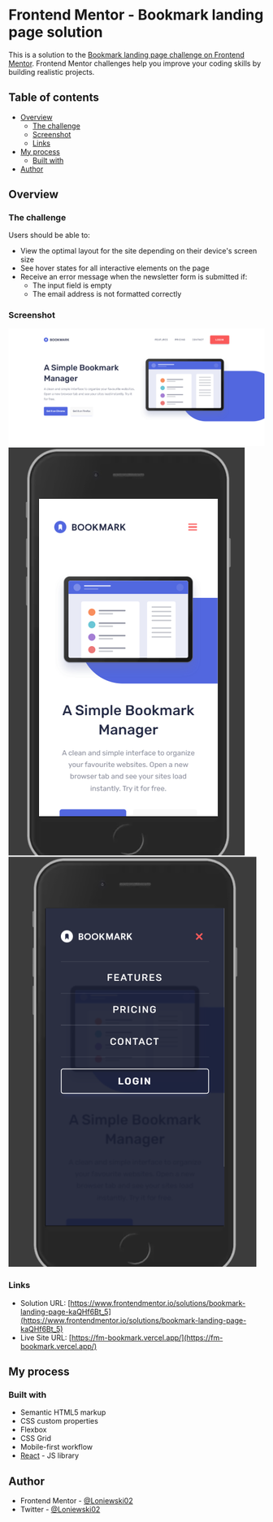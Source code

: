 # Frontend Mentor - Bookmark landing page solution

This is a solution to the [Bookmark landing page challenge on Frontend Mentor](https://www.frontendmentor.io/challenges/bookmark-landing-page-5d0b588a9edda32581d29158). Frontend Mentor challenges help you improve your coding skills by building realistic projects. 

## Table of contents

- [Overview](#overview)
  - [The challenge](#the-challenge)
  - [Screenshot](#screenshot)
  - [Links](#links)
- [My process](#my-process)
  - [Built with](#built-with)
- [Author](#author)

## Overview

### The challenge

Users should be able to:

- View the optimal layout for the site depending on their device's screen size
- See hover states for all interactive elements on the page
- Receive an error message when the newsletter form is submitted if:
  - The input field is empty
  - The email address is not formatted correctly

### Screenshot

![](./screens/Screenshot_2.png)
![](./screens/Screenshot_3.png)
![](./screens/Screenshot_4.png)


### Links

- Solution URL: [https://www.frontendmentor.io/solutions/bookmark-landing-page-kaQHf6Bt_5](https://www.frontendmentor.io/solutions/bookmark-landing-page-kaQHf6Bt_5)
- Live Site URL: [https://fm-bookmark.vercel.app/](https://fm-bookmark.vercel.app/)

## My process

### Built with

- Semantic HTML5 markup
- CSS custom properties
- Flexbox
- CSS Grid
- Mobile-first workflow
- [React](https://reactjs.org/) - JS library

## Author

- Frontend Mentor - [@Loniewski02](https://www.frontendmentor.io/profile/Loniewski02)
- Twitter - [@Loniewski02](https://twitter.com/Loniewski02)

